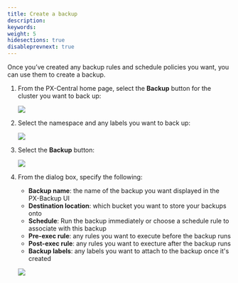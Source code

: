 ```yaml
---
title: Create a backup
description: 
keywords: 
weight: 5
hidesections: true
disableprevnext: true
---
```


Once you’ve created any backup rules and schedule policies you want, you can use them to create a backup. 

1. From the PX-Central home page, select the **Backup** button for the cluster you want to back up:

    ![](/img/select-backup.png)

2. Select the namespace and any labels you want to back up:

    ![](/img/select-namespace-labels.png)

3. Select the **Backup** button:

    ![](/img/select-create-backup.png)

4. From the dialog box, specify the following:
    
    * **Backup name**: the name of the backup you want displayed in the PX-Backup UI
    * **Destination location**: which bucket you want to store your backups onto
    * **Schedule**: Run the backup immediately or choose a schedule rule to associate with this backup
    * **Pre-exec rule**: any rules you want to execute before the backup runs
    * **Post-exec rule**: any rules you want to execture after the backup runs
    * **Backup labels**: any labels you want to attach to the backup once it's created

    ![](/img/populate-backup-fields.png)


<!-- 
## Perform a namespace-level backup



## Perform an app-level backup -->

